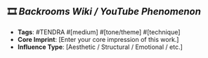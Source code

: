 ## 🎞️ *Backrooms Wiki / YouTube Phenomenon*
- **Tags**: #TENDRA #[medium] #[tone/theme] #[technique]
- **Core Imprint**: [Enter your core impression of this work.]
- **Influence Type**: [Aesthetic / Structural / Emotional / etc.]
